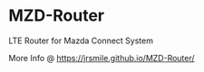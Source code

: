 # MZD-Router
LTE Router for Mazda Connect System

More Info @ https://jrsmile.github.io/MZD-Router/
